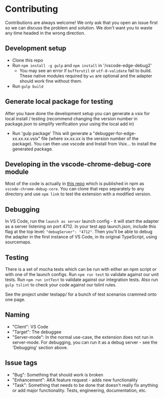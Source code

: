 # Contributing

Contributions are always welcome! We only ask that you open an issue first so we
can discuss the problem and solution. We don't want you to waste any time headed
in the wrong direction.

## Development setup

-   Clone this repo
-   Run `npm install -g gulp` and `npm install` in '/vscode-edge-debug2'
    -   You may see an error if `bufferutil` or `utf-8-validate` fail to build.
        These native modules required by `ws` are optional and the adapter
        should work fine without them.
-   Run `gulp build`

## Generate local package for testing

After you have done the development setup you can generate a vsix for local
install / testing (recommend changing the version number in package.json to
simplify verification your using the local add in)

-   Run 'gulp package' This will generate a "debugger-for-edge-xx.xx.xx.vsix"
    file (where xx.xx.xx is the version number of the package). You can then use
    vscode and Install from Vsix... to install the generated package.

## Developing in the vscode-chrome-debug-core module

Most of the code is actually in
[this repo](https://github.com/Microsoft/vscode-chrome-debug-core) which is
published in npm as `vscode-chrome-debug-core`. You can clone that repo
separately to any directory and use `npm link` to test the extension with a
modified version.

## Debugging

In VS Code, run the `launch as server` launch config - it will start the adapter
as a server listening on port 4712. In your test app launch.json, include this
flag at the top level: `"debugServer": "4712"`. Then you'll be able to debug the
adapter in the first instance of VS Code, in its original TypeScript, using
sourcemaps.

## Testing

There is a set of mocha tests which can be run with either an npm script or with
one of the launch configs. Run `npm run test` to validate against our unit
tests. Run `npm run intTest` to validate against our integration tests. Also run
`gulp tslint` to check your code against our tslint rules.

See the project under testapp/ for a bunch of test scenarios crammed onto one
page.

## Naming

-   "Client": VS Code
-   "Target": The debuggee
-   "Server-mode": In the normal use-case, the extension does not run in
    server-mode. For debugging, you can run it as a debug server - see the
    'Debugging' section above.

## Issue tags

-   "Bug": Something that should work is broken
-   "Enhancement": AKA feature request - adds new functionality
-   "Task": Something that needs to be done that doesn't really fix anything or
    add major functionality. Tests, engineering, documentation, etc.
